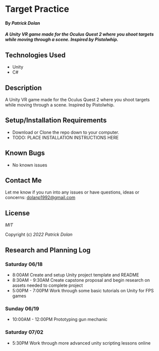 # Target Practice

#### By _**Patrick Dolan**_

#### _A Unity VR game made for the Oculus Quest 2 where you shoot targets while moving through a scene. Inspired by Pistolwhip._

## Technologies Used

* Unity
* C#

## Description

A Unity VR game made for the Oculus Quest 2 where you shoot targets while moving through a scene. Inspired by Pistolwhip.

## Setup/Installation Requirements

* Download or Clone the repo down to your computer.
* TODO: PLACE INSTALLATION INSTRUCTIONS HERE


## Known Bugs

* No known issues

## Contact Me

Let me know if you run into any issues or have questions, ideas or concerns:
dolanp1992@gmail.com

## License

_MIT_

Copyright (c) _2022_ _Patrick Dolan_

## Research and Planning Log
### Saturday 06/18
* 8:00AM Create and setup Unity project template and README
* 8:30AM - 9:30AM Create capstone proposal and begin research on assets needed to complete project
* 5:00PM - 7:00PM Work through some basic tutorials on Unity for FPS games

### Sunday 06/19
* 10:00AM - 12:00PM Prototyping gun mechanic 

### Saturday 07/02
* 5:30PM Work through more advanced unity scripting lessons online